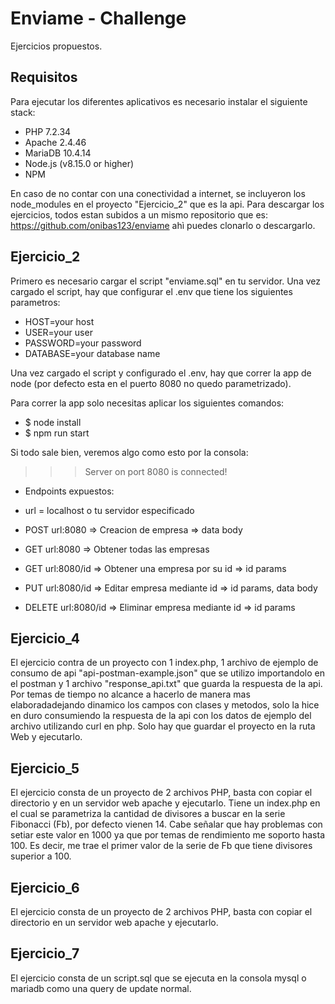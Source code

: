 # Enviame - Challenge

Ejercicios propuestos.

## Requisitos

Para ejecutar los diferentes aplicativos es necesario instalar el siguiente stack:
- PHP 7.2.34
- Apache 2.4.46
- MariaDB 10.4.14
- Node.js (v8.15.0 or higher)
- NPM

En caso de no contar con una conectividad a internet, se incluyeron los node_modules en el proyecto "Ejercicio_2" que es la api.
Para descargar los ejercicios, todos estan subidos a un mismo repositorio que es: https://github.com/onibas123/enviame ahì puedes clonarlo o descargarlo.

## Ejercicio_2

Primero es necesario cargar el script "enviame.sql" en tu servidor. Una vez cargado el script, hay que configurar el .env que tiene los siguientes parametros:

- HOST=your host
- USER=your user
- PASSWORD=your password
- DATABASE=your database name

Una vez cargado el script y configurado el .env, hay que correr la app de node (por defecto esta en el puerto 8080 no quedo parametrizado).

Para correr la app solo necesitas aplicar los siguientes comandos:

- $ node install
- $ npm run start

Si todo sale bien, veremos algo como esto por la consola:

>>> Server on port 8080
>>> is connected!

- Endpoints expuestos:

- url = localhost o tu servidor especificado

- POST     url:8080      =>  Creacion de empresa  => data body
- GET      url:8080      =>  Obtener todas las empresas
- GET      url:8080/id   =>  Obtener una empresa por su id => id params
- PUT      url:8080/id   =>  Editar empresa mediante id    => id params, data body
- DELETE   url:8080/id   => Eliminar empresa mediante id   => id params

## Ejercicio_4

El ejercicio contra de un proyecto con 1 index.php, 1 archivo de ejemplo de consumo de api "api-postman-example.json" que se utilizo importandolo en el postman y 1 archivo "response_api.txt" que guarda la respuesta de la api.
Por temas de tiempo no alcance a hacerlo de manera mas elaboradadejando dinamico los campos con clases y metodos, solo la hice en duro consumiendo la respuesta de la api con los datos de ejemplo del archivo utilizando curl en php.
Solo hay que guardar el proyecto en la ruta Web y ejecutarlo.

## Ejercicio_5

El ejercicio consta de un proyecto de 2 archivos PHP, basta con copiar el directorio y en un servidor web apache y ejecutarlo.
Tiene un index.php en el cual se parametriza la cantidad de divisores a buscar en la serie Fibonacci (Fb), por defecto vienen 14.
Cabe señalar que hay problemas con setiar este valor en 1000 ya que por temas de rendimiento me soporto hasta 100. Es decir, me trae el primer valor de la serie de Fb que tiene divisores superior a 100.

## Ejercicio_6

El ejercicio consta de un proyecto de 2 archivos PHP, basta con copiar el directorio en un servidor web apache y ejecutarlo.

## Ejercicio_7

El ejercicio consta de un script.sql que se ejecuta en la consola mysql o mariadb como una query de update normal.


